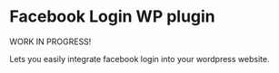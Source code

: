 # Facebook Login WP plugin
WORK IN PROGRESS!

Lets you easily integrate facebook login into your wordpress website.
